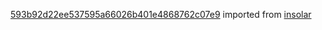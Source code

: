 [593b92d22ee537595a66026b401e4868762c07e9](https://github.com/insolar/insolar/commit/593b92d22ee537595a66026b401e4868762c07e9) imported from [insolar](https://github.com/insolar/insolar)

